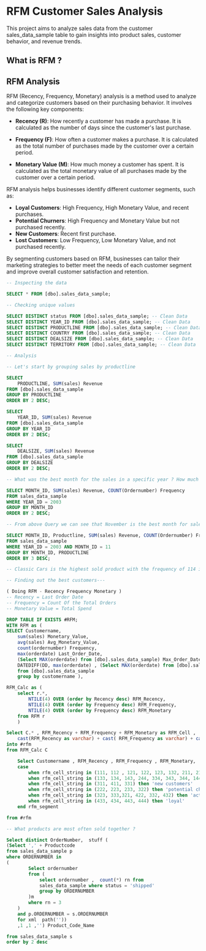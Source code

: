 
# RFM Customer Sales Analysis 

This project aims to analyze sales data from the customer sales_data_sample table to gain insights into product sales, customer behavior, and revenue trends.

## What is RFM ? 

## RFM Analysis

RFM (Recency, Frequency, Monetary) analysis is a method used to analyze and categorize customers based on their purchasing behavior. It involves the following key components:

- **Recency (R)**: How recently a customer has made a purchase. It is calculated as the number of days since the customer's last purchase.

- **Frequency (F)**: How often a customer makes a purchase. It is calculated as the total number of purchases made by the customer over a certain period.

- **Monetary Value (M)**: How much money a customer has spent. It is calculated as the total monetary value of all purchases made by the customer over a certain period.

RFM analysis helps businesses identify different customer segments, such as:

- **Loyal Customers**: High Frequency, High Monetary Value, and recent purchases.
- **Potential Churners**: High Frequency and Monetary Value but not purchased recently.
- **New Customers**: Recent first purchase.
- **Lost Customers**: Low Frequency, Low Monetary Value, and not purchased recently.

By segmenting customers based on RFM, businesses can tailor their marketing strategies to better meet the needs of each customer segment and improve overall customer satisfaction and retention.


```sql
-- Inspecting the data

SELECT * FROM [dbo].sales_data_sample;

-- Checking unique values 

SELECT DISTINCT status FROM [dbo].sales_data_sample; -- Clean Data
SELECT DISTINCT YEAR_ID FROM [dbo].sales_data_sample; -- Clean Data
SELECT DISTINCT PRODUCTLINE FROM [dbo].sales_data_sample; -- Clean Data
SELECT DISTINCT COUNTRY FROM [dbo].sales_data_sample; -- Clean Data
SELECT DISTINCT DEALSIZE FROM [dbo].sales_data_sample; -- Clean Data
SELECT DISTINCT TERRITORY FROM [dbo].sales_data_sample; -- Clean Data

-- Analysis

-- Let's start by grouping sales by productline

SELECT
    PRODUCTLINE, SUM(sales) Revenue 
FROM [dbo].sales_data_sample
GROUP BY PRODUCTLINE 
ORDER BY 2 DESC;

SELECT
    YEAR_ID, SUM(sales) Revenue 
FROM [dbo].sales_data_sample
GROUP BY YEAR_ID 
ORDER BY 2 DESC;

SELECT
    DEALSIZE, SUM(sales) Revenue 
FROM [dbo].sales_data_sample
GROUP BY DEALSIZE 
ORDER BY 2 DESC;

-- What was the best month for the sales in a specific year ? How much was earned that month ? 

SELECT MONTH_ID, SUM(sales) Revenue, COUNT(Ordernumber) Frequency 
FROM sales_data_sample
WHERE YEAR_ID = 2003
GROUP BY MONTH_ID
ORDER BY 2 DESC;

-- From above Query we can see that November is the best month for sales, now finding out out what products were sold in November ?

SELECT MONTH_ID, Productline, SUM(sales) Revenue, COUNT(Ordernumber) Frequency 
FROM sales_data_sample
WHERE YEAR_ID = 2003 AND MONTH_ID = 11
GROUP BY MONTH_ID, PRODUCTLINE
ORDER BY 3 DESC;

-- Classic Cars is the highest sold product with the frequency of 114 in the month of November in the year 2003---

-- Finding out the best customers---

( Doing RFM - Recency Frequency Monetary )
-- Recency = Last Order Date
-- Frequency = Count Of the Total Orders
-- Monetary Value = Total Spend

DROP TABLE IF EXISTS #RFM; 
WITH RFM as (
SELECT Customername,
    sum(sales) Monetary_Value,
    avg(sales) Avg_Monetary_Value,
    count(ordernumber) Frequency, 
    max(orderdate) Last_Order_Date,
    (Select MAX(orderdate) from [dbo].sales_data_sample) Max_Order_Date,
    DATEDIFF(DD, max(orderdate) , (Select MAX(orderdate) from [dbo].sales_data_sample) ) Recency
    from [dbo].sales_data_sample
    group by customername ),

RFM_Calc as (
    select r.*, 
        NTILE(4) OVER (order by Recency desc) RFM_Recency,
        NTILE(4) OVER (order by Frequency desc) RFM_Frequency,
        NTILE(4) OVER (order by Frequency desc) RFM_Monetary
    from RFM r 
    )

Select C.* , RFM_Recency + RFM_Frequency + RFM_Monetary as RFM_Cell ,
    cast(RFM_Recency as varchar) + cast( RFM_Frequency as varchar) + cast(RFM_Monetary as varchar ) AS RFM_Cell_String
into #rfm
from RFM_Calc C

    Select Customername , RFM_Recency , RFM_Frequency , RFM_Monetary, 
    case 
        when rfm_cell_string in (111, 112 , 121, 122, 123, 132, 211, 212, 114, 141) then 'lost_customers'  --lost customers
        when rfm_cell_string in (133, 134, 143, 244, 334, 343, 344, 144) then 'slipping away, cannot lose' -- (Big spenders who haven’t purchased lately) slipping away
        when rfm_cell_string in (311, 411, 331) then 'new customers'
        when rfm_cell_string in (222, 223, 233, 322) then 'potential churners'
        when rfm_cell_string in (323, 333,321, 422, 332, 432) then 'active' --(Customers who buy often & recently, but at low price points)
        when rfm_cell_string in (433, 434, 443, 444) then 'loyal'
    end rfm_segment

from #rfm

-- What products are most often sold together ?

Select distinct OrderNumber,  stuff ( 
(Select ',' + Productcode 
from sales_data_sample p
where ORDERNUMBER in 
(
        Select ordernumber
        from (
            select ordernumber ,  count(*) rn from 
            sales_data_sample where status = 'shipped'
            group by ORDERNUMBER
        )m
        where rn = 3
    )
    and p.ORDERNUMBER = s.ORDERNUMBER
    for xml  path(''))
    ,1 ,1 ,'') Product_Code_Name

from sales_data_sample s
order by 2 desc
